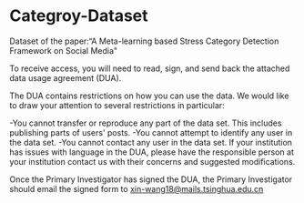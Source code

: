 # Categroy-Dataset
Dataset of the paper:“A Meta-learning based Stress Category Detection Framework on Social Media"

To receive access, you will need to read, sign, and send back the attached data usage agreement (DUA).

The DUA contains restrictions on how you can use the data. We would like to draw your attention to several restrictions in particular:

-You cannot transfer or reproduce any part of the data set. This includes publishing parts of users' posts.
-You cannot attempt to identify any user in the data set.
-You cannot contact any user in the data set.
If your institution has issues with language in the DUA, please have the responsible person at your institution contact us with their concerns and suggested modifications.

Once the Primary Investigator has signed the DUA, the Primary Investigator should email the signed form to xin-wang18@mails.tsinghua.edu.cn
